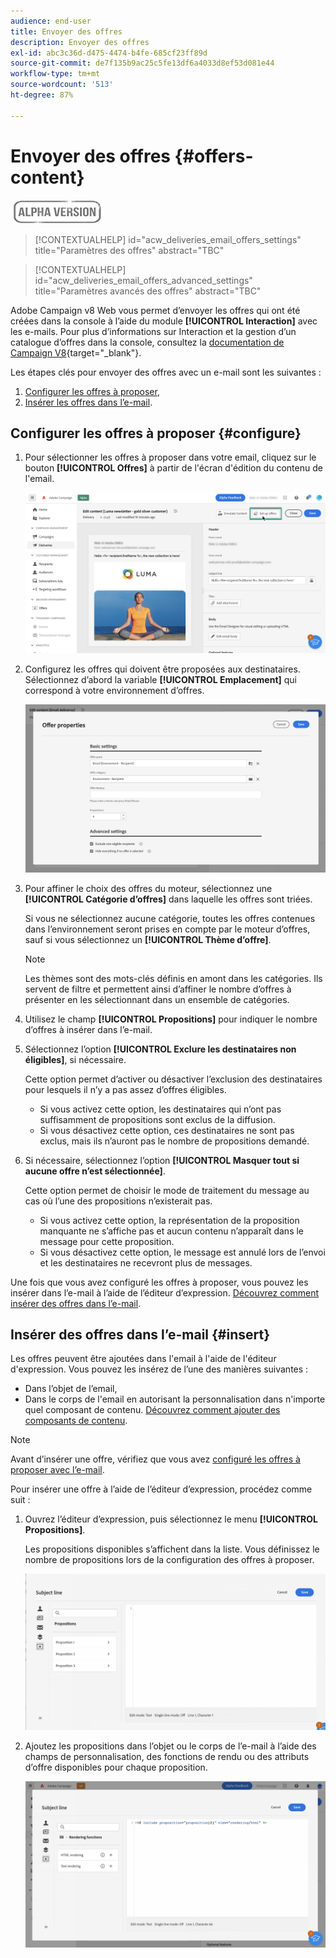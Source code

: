 ```yaml
---
audience: end-user
title: Envoyer des offres
description: Envoyer des offres
exl-id: abc3c36d-d475-4474-b4fe-685cf23ff89d
source-git-commit: de7f135b9ac25c5fe13df6a4033d8ef53d081e44
workflow-type: tm+mt
source-wordcount: '513'
ht-degree: 87%

---
```


# Envoyer des offres {#offers-content}

![](../assets/do-not-localize/badge.png)

>[!CONTEXTUALHELP]
>id="acw_deliveries_email_offers_settings"
>title="Paramètres des offres"
>abstract="TBC"

>[!CONTEXTUALHELP]
>id="acw_deliveries_email_offers_advanced_settings"
>title="Paramètres avancés des offres"
>abstract="TBC"

Adobe Campaign v8 Web vous permet d’envoyer les offres qui ont été créées dans la console à l’aide du module **[!UICONTROL Interaction]** avec les e-mails. Pour plus d’informations sur Interaction et la gestion d’un catalogue d’offres dans la console, consultez la [documentation de Campaign V8](https://experienceleague.adobe.com/docs/campaign/campaign-v8/offers/interaction.html?lang=fr){target="_blank"}.

Les étapes clés pour envoyer des offres avec un e-mail sont les suivantes :

1. [Configurer les offres à proposer](#configure),
1. [Insérer les offres dans l’e-mail](#insert).

## Configurer les offres à proposer {#configure}

1. Pour sélectionner les offres à proposer dans votre email, cliquez sur le bouton **[!UICONTROL Offres]** à partir de l&#39;écran d&#39;édition du contenu de l&#39;email.

   ![](assets/setup-offers.png)

1. Configurez les offres qui doivent être proposées aux destinataires. Sélectionnez d’abord la variable **[!UICONTROL Emplacement]** qui correspond à votre environnement d’offres.

   ![](assets/create-content-offers.png)

1. Pour affiner le choix des offres du moteur, sélectionnez une **[!UICONTROL Catégorie d’offres]** dans laquelle les offres sont triées.

   Si vous ne sélectionnez aucune catégorie, toutes les offres contenues dans l’environnement seront prises en compte par le moteur d’offres, sauf si vous sélectionnez un **[!UICONTROL Thème d’offre]**.

   >[!NOTE]
   >
   >Les thèmes sont des mots-clés définis en amont dans les catégories. Ils servent de filtre et permettent ainsi d’affiner le nombre d’offres à présenter en les sélectionnant dans un ensemble de catégories.

1. Utilisez le champ **[!UICONTROL Propositions]** pour indiquer le nombre d’offres à insérer dans l’e-mail.

1. Sélectionnez l’option **[!UICONTROL Exclure les destinataires non éligibles]**, si nécessaire.

   Cette option permet d’activer ou désactiver l’exclusion des destinataires pour lesquels il n’y a pas assez d’offres éligibles.

   * Si vous activez cette option, les destinataires qui n’ont pas suffisamment de propositions sont exclus de la diffusion.
   * Si vous désactivez cette option, ces destinataires ne sont pas exclus, mais ils n’auront pas le nombre de propositions demandé.

1. Si nécessaire, sélectionnez l’option **[!UICONTROL Masquer tout si aucune offre n’est sélectionnée]**.

   Cette option permet de choisir le mode de traitement du message au cas où l’une des propositions n’existerait pas.

   * Si vous activez cette option, la représentation de la proposition manquante ne s’affiche pas et aucun contenu n’apparaît dans le message pour cette proposition.
   * Si vous désactivez cette option, le message est annulé lors de l’envoi et les destinataires ne recevront plus de messages.

Une fois que vous avez configuré les offres à proposer, vous pouvez les insérer dans l’e-mail à l’aide de l’éditeur d’expression. [Découvrez comment insérer des offres dans l’e-mail](#insert).

## Insérer des offres dans l’e-mail {#insert}

Les offres peuvent être ajoutées dans l&#39;email à l&#39;aide de l&#39;éditeur d&#39;expression. Vous pouvez les insérez de l’une des manières suivantes :

* Dans l’objet de l’email,
* Dans le corps de l&#39;email en autorisant la personnalisation dans n&#39;importe quel composant de contenu. [Découvrez comment ajouter des composants de contenu](content-components.md).

>[!NOTE]
>
>Avant d’insérer une offre, vérifiez que vous avez [configuré les offres à proposer avec l’e-mail](#configure).

Pour insérer une offre à l’aide de l’éditeur d’expression, procédez comme suit :

1. Ouvrez l’éditeur d’expression, puis sélectionnez le menu **[!UICONTROL Propositions]**.

   Les propositions disponibles s’affichent dans la liste. Vous définissez le nombre de propositions lors de la configuration des offres à proposer.

   ![](assets/offer-insertion.png)

1. Ajoutez les propositions dans l’objet ou le corps de l’e-mail à l’aide des champs de personnalisation, des fonctions de rendu ou des attributs d’offre disponibles pour chaque proposition.

   ![](assets/offer-inserted.png)
